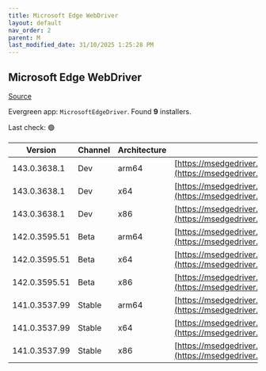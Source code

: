 ```yaml
---
title: Microsoft Edge WebDriver
layout: default
nav_order: 2
parent: M
last_modified_date: 31/10/2025 1:25:28 PM
---
```


## Microsoft Edge WebDriver

[Source](https://www.microsoft.com/edge)

Evergreen app: `MicrosoftEdgeDriver`. Found **9** installers.

Last check: 🟢

| Version       | Channel | Architecture | URI                                                                                                                                            |
| ------------- | ------- | ------------ | ---------------------------------------------------------------------------------------------------------------------------------------------- |
| 143.0.3638.1  | Dev     | arm64        | [https://msedgedriver.microsoft.com/143.0.3638.1/edgedriver_arm64.zip](https://msedgedriver.microsoft.com/143.0.3638.1/edgedriver_arm64.zip)   |
| 143.0.3638.1  | Dev     | x64          | [https://msedgedriver.microsoft.com/143.0.3638.1/edgedriver_win64.zip](https://msedgedriver.microsoft.com/143.0.3638.1/edgedriver_win64.zip)   |
| 143.0.3638.1  | Dev     | x86          | [https://msedgedriver.microsoft.com/143.0.3638.1/edgedriver_win32.zip](https://msedgedriver.microsoft.com/143.0.3638.1/edgedriver_win32.zip)   |
| 142.0.3595.51 | Beta    | arm64        | [https://msedgedriver.microsoft.com/142.0.3595.51/edgedriver_arm64.zip](https://msedgedriver.microsoft.com/142.0.3595.51/edgedriver_arm64.zip) |
| 142.0.3595.51 | Beta    | x64          | [https://msedgedriver.microsoft.com/142.0.3595.51/edgedriver_win64.zip](https://msedgedriver.microsoft.com/142.0.3595.51/edgedriver_win64.zip) |
| 142.0.3595.51 | Beta    | x86          | [https://msedgedriver.microsoft.com/142.0.3595.51/edgedriver_win32.zip](https://msedgedriver.microsoft.com/142.0.3595.51/edgedriver_win32.zip) |
| 141.0.3537.99 | Stable  | arm64        | [https://msedgedriver.microsoft.com/141.0.3537.99/edgedriver_arm64.zip](https://msedgedriver.microsoft.com/141.0.3537.99/edgedriver_arm64.zip) |
| 141.0.3537.99 | Stable  | x64          | [https://msedgedriver.microsoft.com/141.0.3537.99/edgedriver_win64.zip](https://msedgedriver.microsoft.com/141.0.3537.99/edgedriver_win64.zip) |
| 141.0.3537.99 | Stable  | x86          | [https://msedgedriver.microsoft.com/141.0.3537.99/edgedriver_win32.zip](https://msedgedriver.microsoft.com/141.0.3537.99/edgedriver_win32.zip) |
